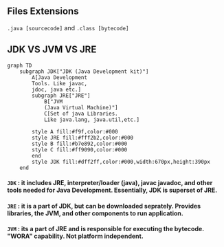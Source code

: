 ## Files Extensions
`.java [sourcecode]` and `.class [bytecode]`

## JDK VS JVM VS JRE

```mermaid
graph TD
    subgraph JDK["JDK (Java Development kit)"]
        A[Java Development 
        Tools. Like javac, 
        jdoc, java etc.]
        subgraph JRE["JRE"]
            B["JVM
            (Java Virtual Machine)"]
            C[Set of java Libraries. 
            Like java.lang, java.util,etc.]
        
        style A fill:#f9f,color:#000
        style JRE fill:#fff2b2,color:#000
        style B fill:#b7e892,color:#000
        style C fill:#ff9090,color:#000
        end
        style JDK fill:#dff2ff,color:#000,width:670px,height:390px
    end
```


#### `JDK` : it includes JRE, interpreter/loader (java), javac javadoc, and other tools needed for Java Development. Essentially, JDK is superset of JRE.

#### `JRE` : it is a part of JDK, but can be downloaded seprately. Provides libraries, the JVM, and other components to run application.

#### `JVM` : its a part of JRE and is responsible for executing the bytecode. "WORA" capability. Not platform independent.
